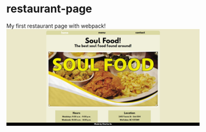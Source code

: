 # restaurant-page
My first restaurant page with webpack!
![ezcv logo](https://raw.githubusercontent.com/charlescyso/restaurant-page/main/Web%20capture_14-9-2022_133457_.jpeg)